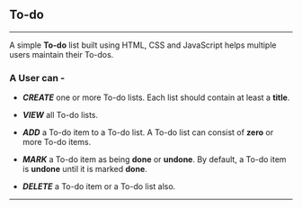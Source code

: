 ## To-do
---
A simple **To-do** list built using HTML, CSS and JavaScript helps multiple users maintain their To-dos.

### A User can -

  * ***CREATE*** one or more To-do lists. Each list should contain at least a **title**.

  * ***VIEW*** all To-do lists.

  * ***ADD*** a To-do item to a To-do list. A To-do list can consist of **zero** or more To-do items.

  * ***MARK*** a To-do item as being **done** or **undone**. By default, a To-do item is **undone** until it is marked **done**.

  * ***DELETE*** a To-do item or a To-do list also.
  ---
